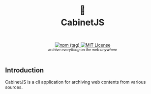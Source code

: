 <h1 align="center">
  <br />
  📁
  <br />
  CabinetJS
  <sup>
    <br />
    <br />
  </sup>    
</h1>

<div align="center">
    <a href="https://www.npmjs.com/package/@cabinetjs/server">
        <img alt="npm (tag)" src="https://img.shields.io/npm/v/@cabinetjs/server?style=flat-square">
    </a>
    <a href="https://github.com/cabinetjs/server/blob/main/LICENSE">
        <img src="https://img.shields.io/github/license/cabinetjs/server.svg?style=flat-square" alt="MIT License" />
    </a>
    <br />
    <sup>archive <i>everything</i> on the web <i>anywhere</i></sup>
    <br />
    <br />
</div>

## Introduction

CabinetJS is a cli application for archiving web contents from various sources.


